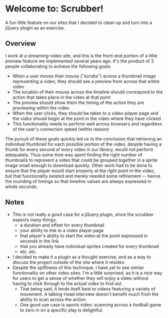 # Welcome to: Scrubber!

A fun little feature on our sites that I decided to clean up and turn into a jQuery plugin as an exercise.

## Overview

I work at a streaming-video site, and this is the front-end portion of a little preview feature we implemented several years ago. It's the product of 3 people collaborating to achieve the following goals:

- When a user moves their mouse ("scrubs") across a thumbnail image representing a video, they should see a preview from across that entire video
- The location of their mouse across the timeline should correspond to the action that takes place in the video at that point
- The preview should show them the timing of the action they are previewing within the video
- When the user clicks, they should be taken to a video-player page and the video should begin at the point in the video where they have clicked
- This functionality needs to perform well across browsers and regardless of the user's connection speed (within reason)

The pursuit of these goals quickly led us to the conclusion that retrieving an individual thumbnail for each possible portion of the video, despite having a thumb for every second of every video in our library, would not perform adequately. Thus some time was spent finding the right number of thumbnails to represent a video that could be grouped together in a sprite image small enough to download quickly. Other work had to be done to ensure that the player would start properly at the right point in the video, but that functionality existed and merely needed some refinement -- hence the rounding of timings so that timeline values are always expressed in whole seconds.

## Notes

- This is not really a good case for a jQuery plugin, since the scrubber expects many things: 
  - a duration and offset for every thumbnail
  - your ability to link to a video player page
  - that player's ability to start the video at the point expressed in seconds in the link
  - that you already have individual sprites created for every thumbnail
  - etc. etc.
- I decided to make it a plugin as a thought exercise, and as a way to discuss the project outside of the site where it resides.
- Despite the spiffiness of this technique, I have yet to see similar functionality on other video sites. I'm a little surprised, as it is a nice way for users to get a sense of whether they will enjoy a video without having to click through to the actual video to find out.
  - That being said, it lends itself best to videos featuring a variety of movement. A talking-head interview doesn't benefit much from the ability to scan across the action. 
   - One good use case is sports video: scanning across a football game to zero in on a specific play is delightful.

